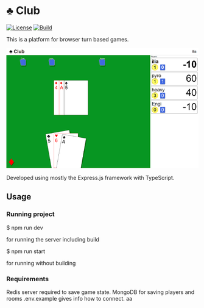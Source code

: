 # ♣ Club
[![License](https://img.shields.io/github/license/IliaFeldgun/Club?style=flat-square)](https://github.com/IliaFeldgun/Club/blob/master/LICENSE)
[![Build](https://img.shields.io/github/workflow/status/IliaFeldgun/Club/Node.js%20CI?style=flat-square)](https://github.com/IliaFeldgun/Club/actions?query=workflow%3A%22Node.js+CI%22)

This is a platform for browser turn based games.

![Club GUI](https://github.com/IliaFeldgun/Club-client/raw/master/src/img/WizClub2Small.png)

Developed using mostly the Express.js framework with TypeScript.

## Usage

### Running project

  $ npm run dev
  
for running the server including build

  $ npm run start
  
for running without building

### Requirements
Redis server required to save game state.
MongoDB for saving players and rooms
.env.example gives info how to connect.
aa
